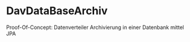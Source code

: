 DavDataBaseArchiv
=================

Proof-Of-Concept: Datenverteiler Archivierung in einer Datenbank mittel JPA

